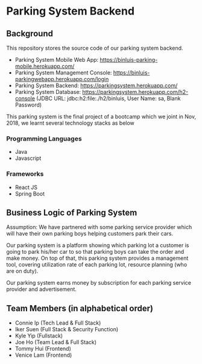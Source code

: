 # Parking System Backend

## Background
This repository stores the source code of our parking system backend.

- Parking System Mobile Web App: https://binluis-parking-mobile.herokuapp.com/
- Parking System Management Console: https://binluis-parkingwebapp.herokuapp.com/login
- Parking System Backend: https://parkingsystem.herokuapp.com/
- Parking System Database: https://parkingsystem.herokuapp.com/h2-console (JDBC URL: jdbc:h2:file:./h2/binluis, User Name: sa, Blank Password)

This parking system is the final project of a bootcamp which we joint in Nov, 2018, we learnt several technology stacks as below

### Programming Languages
- Java
- Javascript

### Frameworks
- React JS
- Spring Boot

## Business Logic of Parking System
Assumption:
We have partnered with some parking service provider which will have their own parking boys helping customers park their cars.

Our parking system is a platform showing which parking lot a customer is going to park his/her car to so that parking boys can take the order and make money. On top of that, this parking system provides a management tool, covering utilization rate of each parking lot, resource planning (who are on duty).

Our parking system earns money by subscription for each parking service provider and advertisement.

## Team Members (in alphabetical order)
- Connie Ip (Tech Lead & Full Stack)
- Iker Suen (Full Stack & Security Function)
- Kyle Yip (Fullstack)
- Joe Ho (Team Lead & Full Stack)
- Tommy Hui (Frontend)
- Venice Lam (Frontend)
